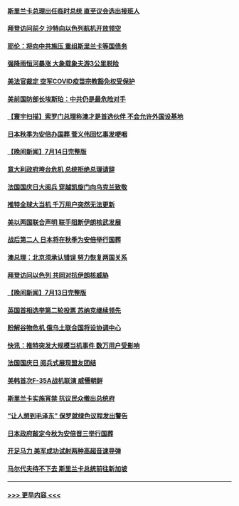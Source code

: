 #### [斯里兰卡总理出任临时总统 直至议会选出接班人](../pages/prog202/a103479904.md?t=07160001) 
#### [拜登访问前夕 沙特向以色列航机开放领空](../pages/prog202/a103479893.md?t=07160001) 
#### [耶伦：将向中共施压 重组斯里兰卡等国债务](../pages/prog202/a103479822.md?t=07160001) 
#### [强降雨恒河暴涨 大象载象夫游3公里脱险](../pages/prog202/a103479827.md?t=07160001) 
#### [美法官裁定 空军COVID疫苗宗教豁免权受保护](../pages/prog202/a103479831.md?t=07160001) 
#### [美前国防部长埃斯珀：中共仍是最危险对手](../pages/prog202/a103479668.md?t=07160001) 
#### [【寰宇扫描】索罗门总理称澳才是首选伙伴 不会允许外国设基地](../pages/prog202/a103479612.md?t=07160001) 
#### [日本秋季为安倍办国葬 菅义伟回忆事发哽咽](../pages/prog202/a103479608.md?t=07160001) 
#### [【晚间新闻】7月14日完整版](../pages/prog202/a103479557.md?t=07160001) 
#### [意大利政府垮台危机 总统拒绝总理请辞](../pages/prog202/a103479488.md?t=07160001) 
#### [法国国庆日大阅兵 穿越凯旋门向乌克兰致敬](../pages/prog202/a103479492.md?t=07160001) 
#### [推特全球大当机 千万用户突然无法更新](../pages/prog202/a103479490.md?t=07160001) 
#### [美以两国联合声明 联手阻断伊朗核武发展](../pages/prog202/a103479494.md?t=07160001) 
#### [战后第二人 日本将在秋季为安倍举行国葬](../pages/prog202/a103479496.md?t=07160001) 
#### [澳总理：北京须承认错误 努力恢复两国关系](../pages/prog202/a103479406.md?t=07160001) 
#### [拜登访问以色列 共同对抗伊朗核威胁](../pages/prog202/a103479345.md?t=07160001) 
#### [【晚间新闻】7月13日完整版](../pages/prog202/a103478796.md?t=07160001) 
#### [英国首相选举第二轮投票 苏纳克继续领先](../pages/prog202/a103479335.md?t=07160001) 
#### [盼解谷物危机 俄乌土联合国将设协调中心](../pages/prog202/a103479343.md?t=07160001) 
#### [快讯：推特突发大规模当机事件 数万用户受影响](../pages/prog202/a103479331.md?t=07160001) 
#### [法国国庆日 阅兵式展现盟友团结](../pages/prog202/a103479333.md?t=07160001) 
#### [美韩首次F-35A战机联演 威慑朝鲜](../pages/prog202/a103479340.md?t=07160001) 
#### [斯里兰卡实施宵禁 抗议民众撤出总统府](../pages/prog202/a103479337.md?t=07160001) 
#### [“让人想到毛泽东” 保罗就绿色议程发出警告](../pages/prog202/a103479066.md?t=07160001) 
#### [日本政府敲定今秋为安倍晋三举行国葬](../pages/prog202/a103479020.md?t=07160001) 
#### [开足马力 美军成功试射两种高超音速导弹](../pages/prog202/a103479071.md?t=07160001) 
#### [马尔代夫待不下去 斯里兰卡总统前往新加坡](../pages/prog202/a103479057.md?t=07160001) 

----
#### [ >>> 更早内容 <<< ](../indexes/prog202-earlier.md)

